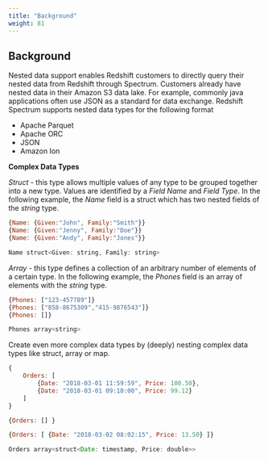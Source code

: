 ```yaml
---
title: "Background"
weight: 81
---
```


## Background
Nested data support enables Redshift customers to directly query their nested data from Redshift through Spectrum.  Customers already have nested data in their Amazon S3 data lake.  For example, commonly java applications often use JSON as a standard for data exchange. Redshift Spectrum supports nested data types for the following format
* Apache Parquet
* Apache ORC
* JSON
* Amazon Ion

**Complex Data Types** 

*Struct* - this type allows multiple values of any type to be grouped together into a new type. Values are identified by a *Field Name* and *Field Type*.  In the following example, the *Name* field is a struct which has two nested fields of the *string* type.

```javascript
{Name: {Given:"John", Family:"Smith"}}
{Name: {Given:"Jenny", Family:"Doe"}}
{Name: {Given:"Andy", Family:"Jones"}}
```
```javascript
Name struct<Given: string, Family: string>
```

*Array* - this type defines a collection of an arbitrary number of elements of a certain type.  In the following example, the *Phones* field is an array of elements with the *string* type.

```javascript
{Phones: ["123-457789"]}
{Phones: ["858-8675309","415-9876543"]}
{Phones: []}
```
```javascript
Phones array<string>
```

Create even more complex data types by (deeply) nesting complex data types like struct, array or map.
```javascript
{
    Orders: [ 
        {Date: "2018-03-01 11:59:59", Price: 100.50}, 
        {Date: "2018-03-01 09:10:00", Price: 99.12} 
    ]
}

{Orders: [] }

{Orders: [ {Date: "2018-03-02 08:02:15", Price: 13.50} ]}
```
```javascript
Orders array<struct<Date: timestamp, Price: double>>
```

